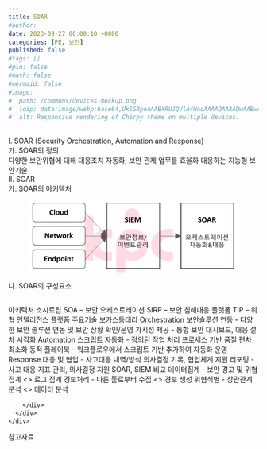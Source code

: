```yaml
---
title: SOAR
#author: 
date: 2023-09-27 00:00:10 +0800
categories: [PE, 보안]
published: false
#tags: []
#pin: false
#math: false
#mermaid: false
#image:
#  path: /commons/devices-mockup.png
#  lqip: data:image/webp;base64,UklGRpoAAABXRUJQVlA4WAoAAAAQAAAADwAABwAAQUxQSDIAAAARL0AmbZurmr57yyIiqE8oiG0bejIYEQTgqiDA9vqnsUSI6H+oAERp2HZ65qP/VIAWAFZQOCBCAAAA8AEAnQEqEAAIAAVAfCWkAALp8sF8rgRgAP7o9FDvMCkMde9PK7euH5M1m6VWoDXf2FkP3BqV0ZYbO6NA/VFIAAAA
#  alt: Responsive rendering of Chirpy theme on multiple devices.
---
```


<div class="post-wrap">
  <div class="para">
    <div class="para-title">
      I. SOAR (Security Orchestration, Automation and Response)
    </div>
    <div class="para-cntnt">
      <div class="para">
        <div class="para-title">
          가. SOAR의 정의
        </div>
        <div class="para-cntnt">
            다양한 보안위협에 대해 대응조치 자동화, 보안 관제 업무를 효율화 대응하는 지능형 보안기술
        </div>
      </div>
    </div>
  </div>
  
  <div class="para">
    <div class="para-title">
      II. SOAR
    </div>
    <div class="para-cntnt">
      <div class="para">
        <div class="para-title">
          가. SOAR의 아키텍처
        </div>
        <div class="para-cntnt">
          <figure class="post-figure">
            <img src="/assets/img/posts/SOAR.png" alt="SOAR">
<!--            <figcaption>Source: Unveiling the Metaverse: Exploring Emerging Trends, Multifaceted Perspectives, and Future Challenges</figcaption>-->
          </figure>
        </div>
      </div>
      <div class="para">
        <div class="para-title">
          나. SOAR의 구성요소
        </div>
        <div class="para-cntnt">
          <table class="post-table">
          </table>
          아키텍처 소시르팁
  SOA – 보안 오케스트레이션
  SIRP – 보안 침해대응 플랫폼
  TIP – 위협 인텔리전스 플랫폼
주요기술 보가스동대리
  Orchestration
    보안솔루션 연동 - 다양한 보안 솔루션 연동 및 보안 상황 확인/운영
    가시성 제공 - 통합 보안 대시보드, 대응 절차 시각화
  Automation
    스크립트 자동화 - 정의된 작업 처리 프로세스 기반 품질 편차 최소화
    동적 플레이북 - 워크플로우에서 스크립트 기반 추가하여 자동화 운영
  Response
    대응 및 협업 - 사고대응 내역/방식 의사결정 기록, 협업체계 지원
    리포팅 - 사고 대응 지표 관리, 의사결정 지원
SOAR, SIEM 비교
  데이터집계 - 보안 경고 및 위협 집계 &lt;&gt; 로그 집계
  경보처리 - 다른 툴로부터 수집 &lt;&gt; 경보 생성
  위협식별 - 상관관계 분석 &lt;&gt; 데이터 분석

        </div>
      </div>
    </div>
  </div>

  <div class="refr-wrap">
    <div class="refr-title">
        참고자료
    </div>
    <ol class="refr-list">
    <!--    <li>(나현식, 최대선) <a target="_blank" href="https://scienceon.kisti.re.kr/commons/util/originalView.do?cn=JAKO202225948430499&oCn=JAKO202225948430499&dbt=JAKO&journal=NJOU00291864">메타버스 보안 위협 요소 및 대응 방안 검토</a></li>-->
    <!--    <li>(M. Uddin, S. Manickam, H. Ullah, M. Obaidat and A. Dandoush) <a target="_blank" href="https://ieeexplore.ieee.org/abstract/document/10138386">Unveiling the Metaverse: Exploring Emerging Trends, Multifaceted Perspectives, and Future Challenges</a></li>-->
    </ol>
  </div>
</div>

